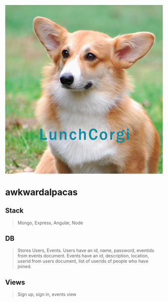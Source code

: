 ![lunchcorgi](/client/assets/lunchcorgi.jpg)

# awkwardalpacas
 ## Stack ##
 > Mongo, Express, Angular, Node
 
 ## DB ##
 > Stores Users, Events. Users have an id, name, password, eventids from events document. Events have an id, description, location, userid from users document, list of userids of people who have joined.
 
 ## Views ##
 > Sign up, sign in, events view
